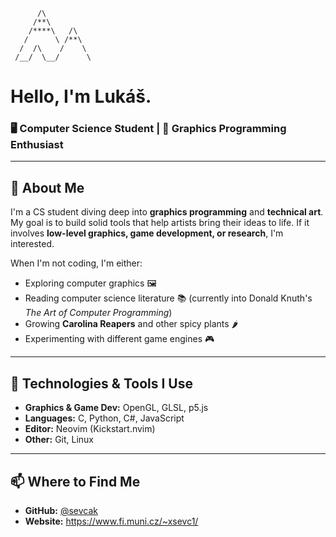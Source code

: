 ```
      /\      
     /**\     
    /****\   /\      
   /      \ /**\   
  /  /\    /    \  
 /__/  \__/      \ 
```

# Hello, I'm Lukáš.

### 🖥️ Computer Science Student | 🎨 Graphics Programming Enthusiast

---

## 👾 About Me

I'm a CS student diving deep into **graphics programming** and **technical art**. My goal is to build solid tools that help artists bring their ideas to life. If it involves **low-level graphics, game development, or research**, I'm interested.

When I'm not coding, I'm either:
- Exploring computer graphics 🖼️
- Reading computer science literature 📚 (currently into Donald Knuth's *The Art of Computer Programming*)
- Growing **Carolina Reapers** and other spicy plants 🌶️
- Experimenting with different game engines 🎮

---

## 🔧 Technologies & Tools I Use

- **Graphics & Game Dev:** OpenGL, GLSL, p5.js
- **Languages:** C, Python, C#, JavaScript
- **Editor:** Neovim (Kickstart.nvim)
- **Other:** Git, Linux

---

## 📫 Where to Find Me

- **GitHub:** [@sevcak](https://github.com/sevcak)
- **Website:** https://www.fi.muni.cz/~xsevc1/

